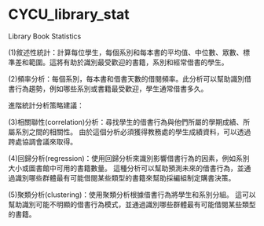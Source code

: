 # CYCU_library_stat
Library Book Statistics

(1)敘述性統計：計算每位學生，每個系別和每本書的平均值、中位數、眾數、標準差和範圍。這將有助於識別最受歡迎的書籍，系別和經常借書的學生。

(2)頻率分析：每個系別，每本書和借書天數的借閱頻率。此分析可以幫助識別借書行為趨勢，例如哪些系別或書籍最受歡迎，學生通常借書多久。

進階統計分析策略建議：

(3)相關聯性(correlation)分析：尋找學生的借書行為與他們所屬的學期成績、所屬系別之間的相關性。
由於這個分析必須獲得教務處的學生成績資料，可以透過跨處協調會議來取得。

(4)回歸分析(regression)：使用回歸分析來識別影響借書行為的因素，例如系別大小或圖書館中可用的書籍數量。
這種分析可以幫助預測未來的借書行為，並通過識別哪些群體最有可能借閱某些類型的書籍來幫助採編組制定購書決策。

(5)聚類分析(clustering)：使用聚類分析根據借書行為將學生和系別分組。
這可以幫助識別可能不明顯的借書行為模式，並通過識別哪些群體最有可能借閱某些類型的書籍。
